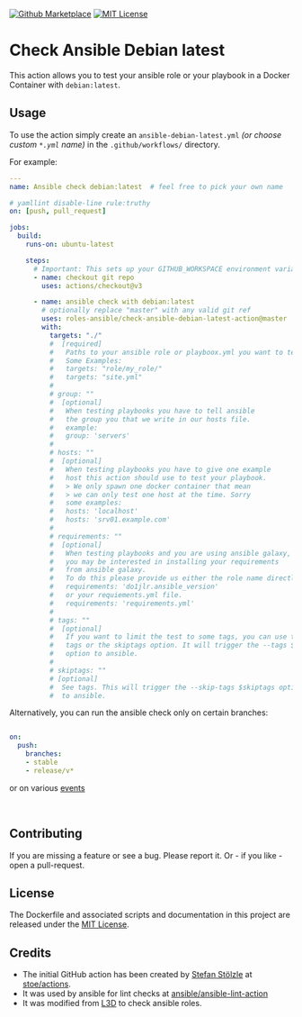 [![Github Marketplace](https://raw.githubusercontent.com/roles-ansible/check-ansible-debian-latest-action/master/.github/marketplace.svg?sanitize=true)](https://github.com/marketplace/actions/check-ansible-debian-latest)
[![MIT License](https://raw.githubusercontent.com/roles-ansible/check-ansible-debian-latest-action/master/.github/license.svg?sanitize=true)](https://github.com/roles-ansible/check-ansible-debian-latest-action/blob/master/LICENSE)

 Check Ansible Debian latest
=======================
This action allows you to test your ansible role or your playbook in a Docker Container with ``debian:latest``.

## Usage
To use the action simply create an ``ansible-debian-latest.yml`` *(or choose custom ``*.yml`` name)* in the ``.github/workflows/`` directory.

For example:

```yaml
---
name: Ansible check debian:latest  # feel free to pick your own name

# yamllint disable-line rule:truthy
on: [push, pull_request]

jobs:
  build:
    runs-on: ubuntu-latest

    steps:
      # Important: This sets up your GITHUB_WORKSPACE environment variable
      - name: checkout git repo
        uses: actions/checkout@v3

      - name: ansible check with debian:latest
        # optionally replace "master" with any valid git ref
        uses: roles-ansible/check-ansible-debian-latest-action@master
        with:
          targets: "./"
          #  [required]
          #   Paths to your ansible role or playboox.yml you want to test
          #   Some Examples:
          #   targets: "role/my_role/"
          #   targets: "site.yml"
          #
          # group: ""
          #  [optional]
          #   When testing playbooks you have to tell ansible
          #   the group you that we write in our hosts file.
          #   example:
          #   group: 'servers'
          #
          # hosts: ""
          #  [optional]
          #   When testing playbooks you have to give one example
          #   host this action should use to test your playbook.
          #   > We only spawn one docker container that mean
          #   > we can only test one host at the time. Sorry
          #   some examples:
          #   hosts: 'localhost'
          #   hosts: 'srv01.example.com'
          #
          # requirements: ""
          #  [optional]
          #   When testing playbooks and you are using ansible galaxy,
          #   you may be interested in installing your requirements
          #   from ansible galaxy.
          #   To do this please provide us either the role name directly
          #   requirements: 'do1jlr.ansible_version'
          #   or your requiements.yml file.
          #   requirements: 'requirements.yml'
          #
          # tags: ""
          #  [optional]
          #   If you want to limit the test to some tags, you can use this
          #   tags or the skiptags option. It will trigger the --tags $tags
          #   option to ansible.
          #
          # skiptags: ""
          # [optional]
          #  See tags. This will trigger the --skip-tags $skiptags option
          #  to ansible.
```

Alternatively, you can run the ansible check only on certain branches:

```yaml

on:
  push:
    branches:
    - stable
    - release/v*
```

or on various [events](https://help.github.com/en/articles/events-that-trigger-workflows)

<br/>

 Contributing
-------------
If you are missing a feature or see a bug. Please report it. Or - if you like - open a pull-request.

 License
----------
The Dockerfile and associated scripts and documentation in this project are released under the [MIT License](LICENSE).

 Credits
--------------
+ The initial GitHub action has been created by [Stefan Stölzle](https://github.com/stoe) at
[stoe/actions](https://github.com/stoe/actions).
+ It was used by ansible for lint checks at [ansible/ansible-lint-action](https://github.com/ansible/ansible-lint-action.git)
+ It was modified from [L3D](github.com/do1jlr) to check ansible roles.
